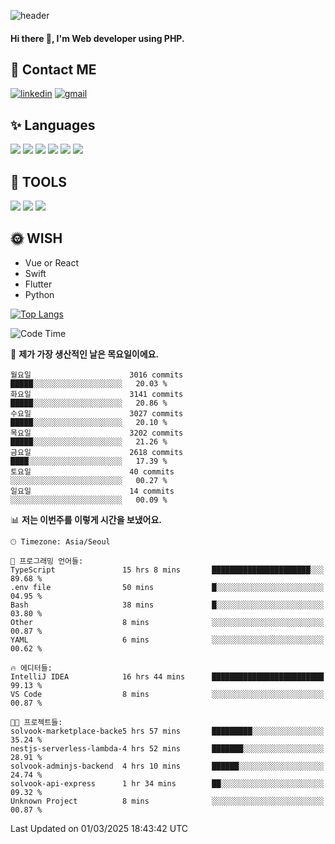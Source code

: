 ![header](https://capsule-render.vercel.app/api?type=waving&color=auto&height=300&section=header&text=Elin&fontSize=90&animation=twinkling)

#### Hi there 👋, I'm <b>Web developer</b> using PHP. ####

<!--
- 🔭 I’m currently working on Uniwill
- 🌱 I’m currently learning Vue or React or Python.
-->

<!---#### I am PHP developer --->

## 💌 Contact ME ###
[<img src='https://img.shields.io/badge/-EunjiKo-%230A66C2?style=flat-square&logo=LinkedIn&logoColor=white' alt='linkedin'>](https://www.linkedin.com/in/https://www.linkedin.com/in/eunji-ko-00a907164//)  [<img src='https://img.shields.io/badge/-einee214%40gmail.com-%23EA4335?style=flat-square&logo=Gmail&logoColor=white' alt='gmail'>](einee214@gmail.com)  


## ✨ Languages
<img src='https://img.shields.io/badge/-PHP-%23777BB4?style=for-the-badge&logo=PHP&logoColor=white'> <img src='https://img.shields.io/badge/-Laravel-%23FF2D20?style=for-the-badge&logo=Laravel&logoColor=white'> <img src='https://img.shields.io/badge/Jquery-%230769AD?style=for-the-badge&logo=Jquery&logoColor=white'> <img src='https://img.shields.io/badge/CSS3-%231572B6?style=for-the-badge&logo=CSS3&logoColor=white'> <img src='https://img.shields.io/badge/Bootstrap-%237952B3?style=for-the-badge&logo=Bootstrap&logoColor=white' > <img src='https://img.shields.io/badge/MySQL-%234479A1?style=for-the-badge&logo=MySQL&logoColor=white' >

## 🌷 TOOLS
<img src='https://img.shields.io/badge/PHPSTORM-%23000000?style=for-the-badge&logo=PhpStorm&logoColor=white' > <img src='https://img.shields.io/badge/GitLab-%23FCA121?style=for-the-badge&logo=GitLab&logoColor=white' > <img src='https://img.shields.io/badge/GitHub-%23181717?style=for-the-badge&logo=GitHub&logoColor=white'>


## 🌞 WISH
- Vue or React
- Swift
- Flutter
- Python


[![Top Langs](https://github-readme-stats.vercel.app/api/top-langs/?username=ein214&layout=compact)](https://github.com/anuraghazra/github-readme-stats)

<!--START_SECTION:waka-->
![Code Time](http://img.shields.io/badge/Code%20Time-4%2C069%20hrs%207%20mins-blue)

📅 **제가 가장 생산적인 날은 목요일이에요.** 

```text
월요일                      3016 commits        █████░░░░░░░░░░░░░░░░░░░░   20.03 % 
화요일                      3141 commits        █████░░░░░░░░░░░░░░░░░░░░   20.86 % 
수요일                      3027 commits        █████░░░░░░░░░░░░░░░░░░░░   20.10 % 
목요일                      3202 commits        █████░░░░░░░░░░░░░░░░░░░░   21.26 % 
금요일                      2618 commits        ████░░░░░░░░░░░░░░░░░░░░░   17.39 % 
토요일                      40 commits          ░░░░░░░░░░░░░░░░░░░░░░░░░   00.27 % 
일요일                      14 commits          ░░░░░░░░░░░░░░░░░░░░░░░░░   00.09 % 
```


📊 **저는 이번주를 이렇게 시간을 보냈어요.** 

```text
🕑︎ Timezone: Asia/Seoul

💬 프로그래밍 언어들: 
TypeScript               15 hrs 8 mins       ██████████████████████░░░   89.68 % 
.env file                50 mins             █░░░░░░░░░░░░░░░░░░░░░░░░   04.95 % 
Bash                     38 mins             █░░░░░░░░░░░░░░░░░░░░░░░░   03.80 % 
Other                    8 mins              ░░░░░░░░░░░░░░░░░░░░░░░░░   00.87 % 
YAML                     6 mins              ░░░░░░░░░░░░░░░░░░░░░░░░░   00.62 % 

🔥 에디터들: 
IntelliJ IDEA            16 hrs 44 mins      █████████████████████████   99.13 % 
VS Code                  8 mins              ░░░░░░░░░░░░░░░░░░░░░░░░░   00.87 % 

🐱‍💻 프로젝트들: 
solvook-marketplace-backe5 hrs 57 mins       █████████░░░░░░░░░░░░░░░░   35.24 % 
nestjs-serverless-lambda-4 hrs 52 mins       ███████░░░░░░░░░░░░░░░░░░   28.91 % 
solvook-adminjs-backend  4 hrs 10 mins       ██████░░░░░░░░░░░░░░░░░░░   24.74 % 
solvook-api-express      1 hr 34 mins        ██░░░░░░░░░░░░░░░░░░░░░░░   09.32 % 
Unknown Project          8 mins              ░░░░░░░░░░░░░░░░░░░░░░░░░   00.87 % 
```


 Last Updated on 01/03/2025 18:43:42 UTC
<!--END_SECTION:waka-->

<!---![GitHub stats](https://github-readme-stats.vercel.app/api?username=ein214&show_icons=true&theme=dracula)  --->



